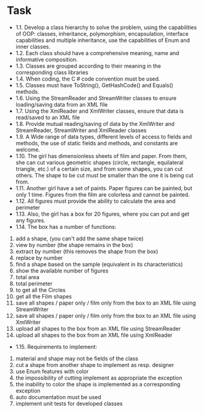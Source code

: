 # Task
* 1.1. Develop a class hierarchy to solve the problem, using the capabilities of OOP: classes, inheritance, polymorphism, encapsulation, interface capabilities and multiple inheritance, use the capabilities of Enum and inner classes.
* 1.2. Each class should have a comprehensive meaning, name and informative composition.
* 1.3. Classes are grouped according to their meaning in the corresponding class libraries
* 1.4. When coding, the C # code convention must be used.
* 1.5. Classes must have ToString(), GetHashCode() and Equals() methods.
* 1.6. Using the StreamReader and StreamWriter classes to ensure loading/saving data from an XML file
* 1.7. Using the XmlReader and XmlWriter classes, ensure that data is read/saved to an XML file
* 1.8. Provide mutual reading/saving of data by the XmlWriter and StreamReader, StreamWriter and XmlReader classes
* 1.9. A Wide range of data types, different levels of access to fields and methods, the use of static fields and methods, and constants are welcome.
* 1.10. The girl has dimensionless sheets of film and paper. From them, she can cut various geometric shapes (circle, rectangle, equilateral triangle, etc.) of a certain size, and from some shapes, you can cut others. The shape to be cut must be smaller than the one it is being cut from.
* 1.11. Another girl have a set of paints. Paper figures can be painted, but only 1 time. Figures from the film are colorless and cannot be painted.
* 1.12. All figures must provide the ability to calculate the area and perimeter
* 1.13. Also, the girl has a box for 20 figures, where you can put and get any figures.
* 1.14. The box has a number of functions:
1. add a shape, (you can't add the same shape twice)
2. view by number (the shape remains in the box)
3. extract by number (this removes the shape from the box)
4. replace by number
5. find a shape based on the sample (equivalent in its characteristics)
6. show the available number of figures
7. total area
8. total perimeter
9. to get all the Circles
10. get all the Film shapes
11. save all shapes / paper only / film only from the box to an XML file using StreamWriter
12. save all shapes / paper only / film only from the box to an XML file using XmlWriter
13. upload all shapes to the box from an XML file using StreamReader
14. upload all shapes to the box from an XML file using XmlReader
* 1.15. Requirements to implement:
1. material and shape may not be fields of the class
2. cut a shape from another shape to implement as resp. designer
3. use Enum features with color
4. the impossibility of cutting implement as appropriate the exception
5. the inability to color the shape is implemented as a corresponding exception
6. auto documentation must be used
7. implement unit tests for developed classes
